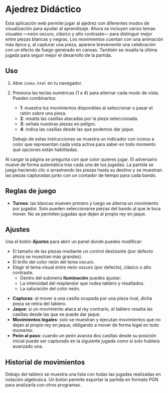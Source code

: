 # Ajedrez Didáctico

Esta aplicación web permite jugar al ajedrez con diferentes modos de visualización para ayudar al aprendizaje. Ahora se incluyen varios temas visuales —neón oscuro, clásico y alto contraste— para distinguir mejor entre piezas blancas y negras. Los movimientos cuentan con una animación más épica y, al capturar una pieza, aparece brevemente una celebración con un efecto de fuego generado en canvas. También se resalta la última jugada para seguir mejor el desarrollo de la partida.

## Uso

1. Abre `index.html` en tu navegador.
2. Presiona las teclas numéricas (1 a 4) para alternar cada modo de vista. Puedes combinarlos:
   - **1**: muestra los movimientos disponibles al seleccionar o pasar el ratón sobre una pieza.
   - **2**: resalta las casillas atacadas por la pieza seleccionada.
   - **3**: señala nuestras piezas en peligro.
   - **4**: indica las casillas desde las que podemos dar jaque.

   Debajo de estas instrucciones se muestra un indicador con iconos a color que
   representan cada vista activa para saber en todo momento qué opciones están
   habilitadas.
 
Al cargar la página se pregunta con qué color quieres jugar. El adversario mueve de forma automática tras cada una de tus jugadas. La partida se juega haciendo clic o arrastrando las piezas hasta su destino y se muestran las piezas capturadas junto con un contador de tiempo para cada bando.

## Reglas de juego

* **Turnos**: las blancas mueven primero y luego se alterna un movimiento por
  jugador. Solo pueden seleccionarse piezas del bando al que le toca mover.
  No se permiten jugadas que dejen al propio rey en jaque.

## Ajustes

Usa el botón **Ajustes** para abrir un panel donde puedes modificar:

- El tamaño de las piezas mediante un control deslizante (por defecto ahora se
  muestran más grandes).
- El brillo del color neón del tema oscuro.
- Elegir el tema visual entre neón oscuro (por defecto), clásico o alto contraste.
  - Dentro del submenú **Iluminación** puedes ajustar:
  - La intensidad del resplandor que rodea tablero y resaltados.
  - La saturación del color neón.

* **Capturas**: al mover a una casilla ocupada por una pieza rival, dicha pieza
  se retira del tablero.
* **Jaque**: si un movimiento ataca al rey contrario, el tablero resalta las
  casillas desde las que se puede dar jaque.
* **Movimientos legales**: solo se muestran y ejecutan movimientos que no dejan
  al propio rey en jaque, obligando a mover de forma legal en todo momento.
* **Peón al paso**: cuando un peón avanza dos casillas desde su posición inicial
  puede ser capturado en la siguiente jugada como si solo hubiera avanzado una.

## Historial de movimientos

Debajo del tablero se muestra una lista con todas las jugadas realizadas en notación algebraica.
Un botón permite exportar la partida en formato PGN para analizarla con otros programas.
